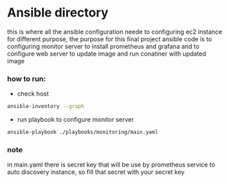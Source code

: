 # Ansible directory

this is where all the ansible configuration neede to configuring ec2 instance for different purpose, the purpose for this final project ansible code is to configuring monitor server to install prometheus and grafana and to configure web server to update image and run conatiner with updated image

### how to run:

- check host
```bash
ansible-inventory --graph
```

- run playbook to configure monitor server
```bash
ansible-playbook ./playbooks/monitoring/main.yaml
```

### note

in main.yaml there is secret key that will be use by prometheus service to auto discovery instance, so fill that secret with your secret key